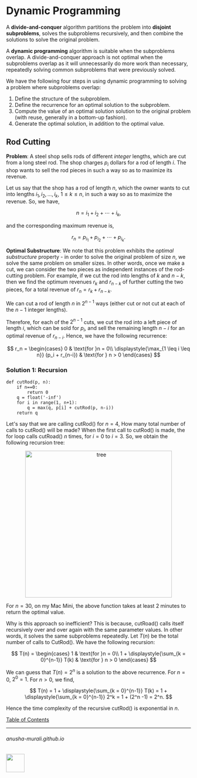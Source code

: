 # Dynamic Programming

A **divide-and-conquer** algorithm partitions the problem into **disjoint subproblems**, solves the subproblems recursively, and then combine the solutions to solve the original problem. 

A **dynamic programming** algorithm is suitable when the subproblems overlap. A divide-and-conquer approach is not optimal when the subproblems overlap as it will unnecessarily do more work than necessary, repeatedly solving common subproblems that were previously solved. 

We have the following four steps in using dynamic programming to solving a problem where subproblems overlap:
1. Define the structure of the subproblem.
2. Define the recurrence for an optimal solution to the subproblem.
3. Compute the value of an optimal solution solution to the original problem (with reuse, generally in a bottom-up fashion).
4. Generate the optimal solution, in addition to the optimal value.


## Rod Cutting

**Problem**: A steel shop sells rods of different *integer* lengths, which are cut from a long steel rod. The shop charges $p_i$ dollars for a rod of length $i$. The shop wants to sell the rod pieces in such a way so as to maximize its revenue.

Let us say that the shop has a rod of length $n$, which the owner wants to cut into lengths $i_1, i_2, \ldots, i_k$, $1 \leq k \leq n$, in such a way so as to maximize the revenue. So, we have,

$$
n = i_1 + i_2 + \cdots + i_k,
$$

and the corresponding maximum revenue is,

$$
r_n = p_{i_1} + p_{i_2} + \cdots + p_{i_k}.
$$

**Optimal Substructure**: We note that this problem exhibits the *optimal substructure* property - in order to solve the original problem of size $n$, we solve the same problem on smaller sizes. In other words, once we make a cut, we can consider the two pieces as independent instances of the rod-cutting problem. For example, if we cut the rod into lengths of $k$ and $n-k$, then we find the optimum revenues $r_k$ and $r_{n-k}$ of further cutting the two pieces, for a total revenue of $r_n = r_k + r_{n-k}$.

We can cut a rod of length $n$ in $2^{n-1}$ ways (either cut or not cut at each of the $n-1$ integer lengths).

Therefore, for each of the $2^{n-1}$ cuts, we cut the rod into a left piece of length $i$, which can be sold for $p_i$, and sell the remaining length $n-i$ for an optimal revenue of $r_{n-i}$. Hence, we have the following recurrence:

$$
r_n = 
\begin{cases}
0 & \text{for }n = 0\\
\displaystyle{\max_{1 \leq i \leq n}} (p_i + r_{n-i}) & \text{for } n > 0
\end{cases}
$$


### Solution 1: Recursion

```
def cutRod(p, n):
    if n==0:
        return 0
    q = float('-inf')
    for i in range(1, n+1):
        q = max(q, p[i] + cutRod(p, n-i))   
    return q
```

Let's say that we are calling cutRod() for $n=4$, How many total number of calls to cutRod() will be made? When the first call to cutRod() is made, the for loop calls cutRoad() $n$ times, for $i = 0$ to $i=3$. So, we obtain the following recursion tree:

<p align="center">
<img width="400" alt="tree" src="https://github.com/anusha-murali/anusha-murali.github.io/assets/111596338/92de7bb7-cc8b-4e3e-ad11-926ad4e96edf">
</p>

For $n = 30$, on my Mac Mini, the above function takes at least 2 minutes to return the optimal value. 

Why is this approach so inefficient? This is because, cutRoad() calls itself recursively over and over again with the same parameter values. In other words, it solves the same subproblems repeatedly. Let $T(n)$ be the total number of calls to CutRod(). We have the following recursion:

$$
T(n) = 
\begin{cases}
1 & \text{for }n = 0\\
1 + \displaystyle{\sum_{k = 0}^{n-1}} T(k) & \text{for } n > 0
\end{cases}
$$

We can guess that $T(n) = 2^n$ is a solution to the above recurrence. For $n=0$, $2^0 = 1$. For $n>0$, we find,

$$
T(n) = 1 + \displaystyle{\sum_{k = 0}^{n-1}} T(k) = 1 + \displaystyle{\sum_{k = 0}^{n-1}} 2^k = 1 + (2^n -1) = 2^n.
$$

Hence the time complexity of the recursive cutRod() is exponential in $n$.

[Table of Contents](./index.md)

* * *
###### anusha-murali.github.io

<img src="https://github.com/anusha-murali/anusha-murali.github.io/assets/111596338/639243aa-2857-4595-a65a-7852762bb002" width="50" height="50"/>

